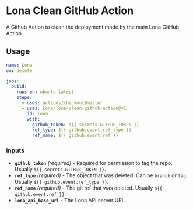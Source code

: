 # Lona Clean GitHub Action

A Github Action to clean the deployment made by the main Lona GitHub Action.

## Usage

```yaml
name: Lona
on: delete

jobs:
  build:
    runs-on: ubuntu-latest
    steps:
      - uses: actions/checkout@master
      - uses: Lona/lona-clean-github-action@v1
        id: lona
        with:
          github_token: ${{ secrets.GITHUB_TOKEN }}
          ref_type: ${{ github.event.ref_type }}
          ref_name: ${{ github.event.ref }}
```

### Inputs

- **`github_token`** _(required)_ - Required for permission to tag the repo. Usually `${{ secrets.GITHUB_TOKEN }}`.
- **`ref_type`** _(required)_ - The object that was deleted. Can be `branch` or `tag`. Usually `${{ github.event.ref_type }}`.
- **`ref_name`** _(required)_ - The git ref that was deleted. Usually `${{ github.event.ref }}`.
- **`lona_api_base_url`** - The Lona API server URL.
